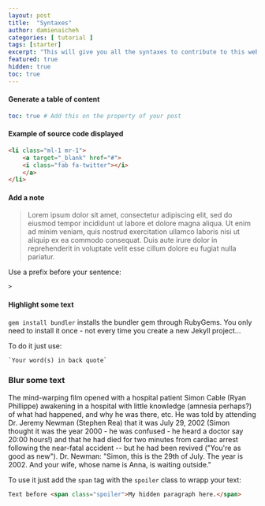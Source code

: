 ```yaml
---
layout: post
title:  "Syntaxes"
author: damienaicheh
categories: [ tutorial ]
tags: [starter]
excerpt: "This will give you all the syntaxes to contribute to this website"
featured: true
hidden: true
toc: true
---
```


#### Generate a table of content

```yaml
toc: true # Add this on the property of your post
```

#### Example of source code displayed

```html
<li class="ml-1 mr-1">
    <a target="_blank" href="#">
    <i class="fab fa-twitter"></i>
    </a>
</li>
```

#### Add a note

> Lorem ipsum dolor sit amet, consectetur adipiscing elit, sed do eiusmod tempor incididunt ut labore et dolore magna aliqua. Ut enim ad minim veniam, quis nostrud exercitation ullamco laboris nisi ut aliquip ex ea commodo consequat. Duis aute irure dolor in reprehenderit in voluptate velit esse cillum dolore eu fugiat nulla pariatur.

Use a prefix before your sentence:

```html
>
```

#### Highlight some text

`gem install bundler` installs the bundler gem through RubyGems. You only need to install it once - not every time you create a new Jekyll project...

To do it just use:
```html
`Your word(s) in back quote`
```

### Blur some text

The mind-warping film opened with a hospital patient Simon Cable (Ryan Phillippe) awakening in a <span class="spoiler"> hospital with little knowledge (amnesia perhaps?) of what had happened, and why he was there, etc. He was told by attending Dr. Jeremy Newman (Stephen Rea) that it was July 29, 2002 (Simon thought it was the year 2000 - he was confused - he heard a doctor say 20:00 hours!) and that he had died for two minutes from cardiac arrest following the near-fatal accident -- but he had been revived ("You're as good as new").</span> Dr. Newman: "Simon, this is the 29th of July. The year is 2002. And your wife, whose name is Anna, is waiting outside." 

To use it just add the `span` tag with the `spoiler` class to wrapp your text:

```html
Text before <span class="spoiler">My hidden paragraph here.</span>
```